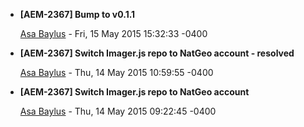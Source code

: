 
* __[AEM-2367] Bump to v0.1.1__

    [Asa Baylus](asa@baylus.com) - Fri, 15 May 2015 15:32:33 -0400



* __[AEM-2367] Switch Imager.js repo to NatGeo account - resolved__

    [Asa Baylus](asa@baylus.com) - Thu, 14 May 2015 10:59:55 -0400



* __[AEM-2367] Switch Imager.js repo to NatGeo account__

    [Asa Baylus](asa@baylus.com) - Thu, 14 May 2015 09:22:45 -0400
